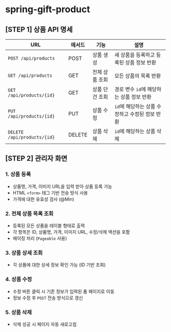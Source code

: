 # spring-gift-product

## [STEP 1] 상품 API 명세
| URL                         | 메서드 | 기능           | 설명                                          |
|-----------------------------|--------|----------------|-----------------------------------------------|
| `POST /api/products`        | POST   | 상품 생성      | 새 상품을 등록하고 등록된 상품 정보 반환   |
| `GET /api/products`         | GET    | 전체 상품 조회 | 모든 상품의 목록 반환                 |
| `GET /api/products/{id}`    | GET    | 상품 단건 조회 | 경로 변수 `id`에 해당하는 상품 정보 반환   |
| `PUT /api/products/{id}`    | PUT    | 상품 수정      | `id`에 해당하는 상품 수정하고 수정된 정보 반환 |
| `DELETE /api/products/{id}` | DELETE | 상품 삭제      | `id`에 해당하는 상품 삭제             |

## [STEP 2] 관리자 화면

### 1. 상품 등록
- 상품명, 가격, 이미지 URL을 입력 받아 상품 등록 가능
- HTML `<form>` 태그 기반 전송 방식 사용
- 가격에 대한 유효성 검사 (@Min)

### 2. 전체 상품 목록 조회
- 등록된 모든 상품을 테이블 형태로 출력
- 각 항목은 ID, 상품명, 가격, 이미지 URL, 수정/삭제 액션을 포함
- 페이징 처리 (`Pageable` 사용)

### 3. 상품 상세 조회
- 각 상품에 대한 상세 정보 확인 가능 (ID 기반 조회)

### 4. 상품 수정
- 수정 버튼 클릭 시 기존 정보가 입력된 폼 페이지로 이동
- 정보 수정 후 `POST` 전송 방식으로 갱신

### 5. 상품 삭제
- 삭제 성공 시 페이지 자동 새로고침